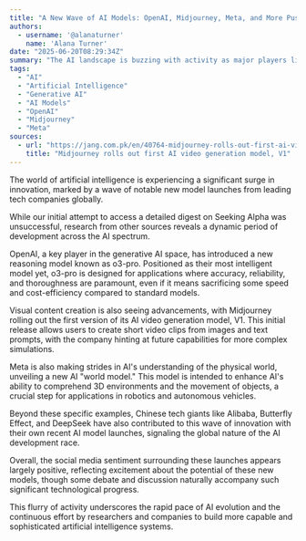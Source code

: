 ```yaml
---
title: "A New Wave of AI Models: OpenAI, Midjourney, Meta, and More Push Boundaries"
authors:
  - username: '@alanaturner'
    name: 'Alana Turner'
date: "2025-06-20T08:29:34Z"
summary: "The AI landscape is buzzing with activity as major players like OpenAI, Midjourney, and Meta unveil powerful new models, pushing the boundaries of what AI can do in areas from reasoning and video generation to understanding the physical world."
tags:
  - "AI"
  - "Artificial Intelligence"
  - "Generative AI"
  - "AI Models"
  - "OpenAI"
  - "Midjourney"
  - "Meta"
sources:
  - url: "https://jang.com.pk/en/40764-midjourney-rolls-out-first-ai-video-generation-model-v1-news"
    title: "Midjourney rolls out first AI video generation model, V1"
---
```


The world of artificial intelligence is experiencing a significant surge in innovation, marked by a wave of notable new model launches from leading tech companies globally.

While our initial attempt to access a detailed digest on Seeking Alpha was unsuccessful, research from other sources reveals a dynamic period of development across the AI spectrum.

OpenAI, a key player in the generative AI space, has introduced a new reasoning model known as o3-pro. Positioned as their most intelligent model yet, o3-pro is designed for applications where accuracy, reliability, and thoroughness are paramount, even if it means sacrificing some speed and cost-efficiency compared to standard models.

Visual content creation is also seeing advancements, with Midjourney rolling out the first version of its AI video generation model, V1. This initial release allows users to create short video clips from images and text prompts, with the company hinting at future capabilities for more complex simulations.

Meta is also making strides in AI's understanding of the physical world, unveiling a new AI "world model." This model is intended to enhance AI's ability to comprehend 3D environments and the movement of objects, a crucial step for applications in robotics and autonomous vehicles.

Beyond these specific examples, Chinese tech giants like Alibaba, Butterfly Effect, and DeepSeek have also contributed to this wave of innovation with their own recent AI model launches, signaling the global nature of the AI development race.

Overall, the social media sentiment surrounding these launches appears largely positive, reflecting excitement about the potential of these new models, though some debate and discussion naturally accompany such significant technological progress.

This flurry of activity underscores the rapid pace of AI evolution and the continuous effort by researchers and companies to build more capable and sophisticated artificial intelligence systems.

